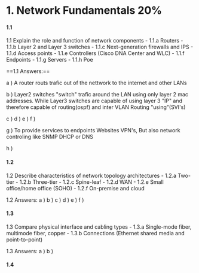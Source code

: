 # 1. Network Fundamentals 20%
#### 1.1
1.1 Explain the role and function of network components
    -   1.1.a Routers
    -   1.1.b Layer 2 and Layer 3 switches
    -   1.1.c Next-generation firewalls and IPS
    -   1.1.d Access points
    -   1.1.e Controllers (Cisco DNA Center and WLC)
    -   1.1.f Endpoints
    -   1.1.g Servers
    -   1.1.h Poe

==1.1 Answers:==

a ) A router routs trafic out of the nettwork to the internet and other LANs

b ) Layer2 switches "switch" trafic around the LAN using only layer 2 mac addresses. While Layer3 switches are capable of using layer 3 "IP" and therefore capable of routing(ospf) and inter VLAN Routing "using"(SVI's)

c ) 
d )
e )
f )

g ) To provide services to endpoints Websites VPN's, But also network controling like SNMP DHCP or DNS

h )

#### 1.2
1.2 Describe characteristics of network topology architectures
    -   1.2.a Two-tier
    -   1.2.b Three-tier
    -   1.2.c Spine-leaf
    -   1.2.d WAN
    -   1.2.e Small office/home office (SOHO)
    -   1.2.f On-premise and cloud

1.2 Answers:
	a ) 
    b ) 
    c )
    d )
    e )
    f )

#### 1.3
1.3 Compare physical interface and cabling types
    -   1.3.a Single-mode fiber, multimode fiber, copper
    -   1.3.b Connections (Ethernet shared media and point-to-point)

1.3 Answers:
    a )
    b )

#### 1.4